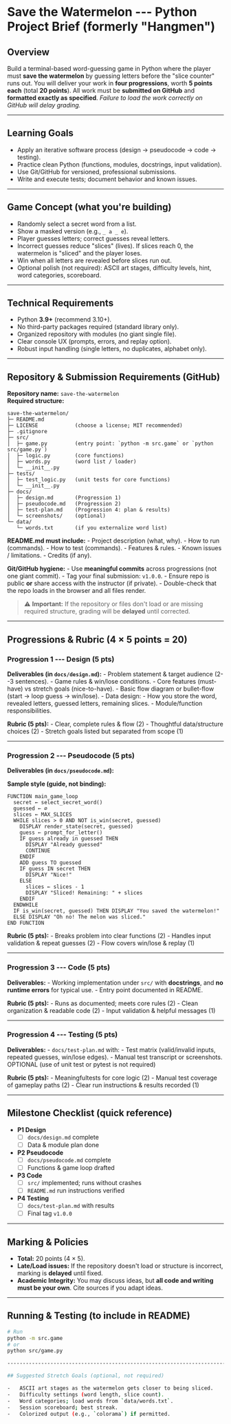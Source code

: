 # Save the Watermelon --- Python Project Brief (formerly "Hangmen")

## Overview

Build a terminal-based word-guessing game in Python where the player
must **save the watermelon** by guessing letters before the "slice
counter" runs out. You will deliver your work in **four progressions**,
worth **5 points each** (total **20 points**). All work must be
**submitted on GitHub** and **formatted exactly as specified**. *Failure
to load the work correctly on GitHub will delay grading.*

------------------------------------------------------------------------

## Learning Goals

-   Apply an iterative software process (design → pseudocode → code →
    testing).
-   Practice clean Python (functions, modules, docstrings, input
    validation).
-   Use Git/GitHub for versioned, professional submissions.
-   Write and execute tests; document behavior and known issues.

------------------------------------------------------------------------

## Game Concept (what you're building)

-   Randomly select a secret word from a list.
-   Show a masked version (e.g., `_ a _ e`).
-   Player guesses letters; correct guesses reveal letters.
-   Incorrect guesses reduce "slices" (lives). If slices reach 0, the
    watermelon is "sliced" and the player loses.
-   Win when all letters are revealed before slices run out.
-   Optional polish (not required): ASCII art stages, difficulty levels,
    hint, word categories, scoreboard.

------------------------------------------------------------------------

## Technical Requirements

-   Python **3.9+** (recommend 3.10+).
-   No third-party packages required (standard library only).
-   Organized repository with modules (no giant single file).
-   Clear console UX (prompts, errors, and replay option).
-   Robust input handling (single letters, no duplicates, alphabet
    only).

------------------------------------------------------------------------

## Repository & Submission Requirements (GitHub)

**Repository name:** `save-the-watermelon`\
**Required structure:**

    save-the-watermelon/
    ├─ README.md
    ├─ LICENSE            (choose a license; MIT recommended)
    ├─ .gitignore
    ├─ src/
    │  ├─ game.py         (entry point: `python -m src.game` or `python src/game.py`)
    │  ├─ logic.py        (core functions)
    │  ├─ words.py        (word list / loader)
    │  └─ __init__.py
    ├─ tests/
    │  ├─ test_logic.py   (unit tests for core functions)
    │  └─ __init__.py
    ├─ docs/
    │  ├─ design.md       (Progression 1)
    │  ├─ pseudocode.md   (Progression 2)
    │  ├─ test-plan.md    (Progression 4: plan & results)
    │  └─ screenshots/    (optional)
    └─ data/
       └─ words.txt       (if you externalize word list)

**README.md must include:** - Project description (what, why). - How to
run (commands). - How to test (commands). - Features & rules. - Known
issues / limitations. - Credits (if any).

**Git/GitHub hygiene:** - Use **meaningful commits** across progressions
(not one giant commit). - Tag your final submission: `v1.0.0`. - Ensure
repo is public **or** share access with the instructor (if private). -
Double-check that the repo loads in the browser and all files render.

> ⚠️ **Important:** If the repository or files don't load or are missing
> required structure, grading will be **delayed** until corrected.

------------------------------------------------------------------------

## Progressions & Rubric (4 × 5 points = 20)

### Progression 1 --- **Design** (5 pts)

**Deliverables (in `docs/design.md`):** - Problem statement & target
audience (2--3 sentences). - Game rules & win/lose conditions. - Core
features (must-have) vs stretch goals (nice-to-have). - Basic flow
diagram or bullet-flow (start → loop guess → win/lose). - Data design: -
How you store the word, revealed letters, guessed letters, remaining
slices. - Module/function responsibilities.

**Rubric (5 pts):** - Clear, complete rules & flow (2) - Thoughtful
data/structure choices (2) - Stretch goals listed but separated from
scope (1)

------------------------------------------------------------------------

### Progression 2 --- **Pseudocode** (5 pts)

**Deliverables (in `docs/pseudocode.md`):** 

**Sample style (guide, not binding):**

    FUNCTION main_game_loop
      secret ← select_secret_word()
      guessed ← ∅
      slices ← MAX_SLICES
      WHILE slices > 0 AND NOT is_win(secret, guessed)
        DISPLAY render_state(secret, guessed)
        guess ← prompt_for_letter()
        IF guess already in guessed THEN
          DISPLAY "Already guessed"
          CONTINUE
        ENDIF
        ADD guess TO guessed
        IF guess IN secret THEN
          DISPLAY "Nice!"
        ELSE
          slices ← slices - 1
          DISPLAY "Sliced! Remaining: " + slices
        ENDIF
      ENDWHILE
      IF is_win(secret, guessed) THEN DISPLAY "You saved the watermelon!"
      ELSE DISPLAY "Oh no! The melon was sliced."
    END FUNCTION

**Rubric (5 pts):** - Breaks problem into clear functions (2) - Handles
input validation & repeat guesses (2) - Flow covers win/lose & replay
(1)

------------------------------------------------------------------------

### Progression 3 --- **Code** (5 pts)

**Deliverables:** - Working implementation under `src/` with
**docstrings**, and **no runtime errors** for
typical use. - Entry point documented in README.

**Rubric (5 pts):** - Runs as documented; meets core rules (2) - Clean
organization & readable code (2) - Input validation & helpful messages
(1)

------------------------------------------------------------------------

### Progression 4 --- **Testing** (5 pts)

**Deliverables:** - `docs/test-plan.md` with: - Test matrix
(valid/invalid inputs, repeated guesses, win/lose edges). - Manual test
transcript or screenshots. OPTIONAL (use of unit test or pytest is not required)

**Rubric (5 pts):** - Meaningfultests for core logic (2) - Manual
test coverage of gameplay paths (2) - Clear run instructions & results
recorded (1)

------------------------------------------------------------------------

## Milestone Checklist (quick reference)

-   **P1 Design**
    -   [ ] `docs/design.md` complete
    -   [ ] Data & module plan done
-   **P2 Pseudocode**
    -   [ ] `docs/pseudocode.md` complete
    -   [ ] Functions & game loop drafted
-   **P3 Code**
    -   [ ] `src/` implemented; runs without crashes
    -   [ ] `README.md` run instructions verified
-   **P4 Testing**
    -   [ ] `docs/test-plan.md` with results
    -   [ ] Final tag `v1.0.0`

------------------------------------------------------------------------

## Marking & Policies

-   **Total:** 20 points (4 × 5).
-   **Late/Load issues:** If the repository doesn't load or structure is
    incorrect, marking is **delayed** until fixed.
-   **Academic Integrity:** You may discuss ideas, but **all code and
    writing must be your own**. Cite sources if you adapt ideas.

------------------------------------------------------------------------

## Running & Testing (to include in README)

``` bash
# Run
python -m src.game
# or
python src/game.py

------------------------------------------------------------------------

## Suggested Stretch Goals (optional, not required)

-   ASCII art stages as the watermelon gets closer to being sliced.
-   Difficulty settings (word length, slice count).
-   Word categories; load words from `data/words.txt`.
-   Session scoreboard; best streak.
-   Colorized output (e.g., `colorama`) if permitted.
